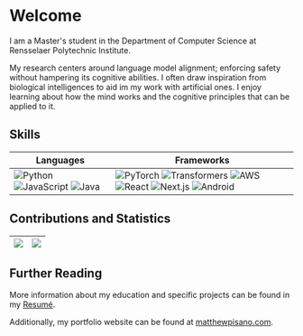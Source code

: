 # Welcome


I am a Master's student in the Department of Computer Science at Rensselaer Polytechnic Institute.

My research centers around language model alignment; enforcing safety without hampering its cognitive abilities.  I often draw inspiration from biological intelligences to aid im my work with artificial ones.  I enjoy learning about how the mind works and the cognitive principles that can be applied to it.


## Skills

<div align="center">

| Languages | Frameworks                                                                                                         
|---|--------------------------------------------------------------------------------------------------------------------|
| ![Python][python] ![JavaScript][javascript] ![Java][java] | ![PyTorch][pytorch] ![Transformers][transformers] ![AWS][aws] ![React][react] ![Next.js][next] ![Android][android] |

</div>

[python]: https://img.shields.io/badge/Python-3c4352?style=flat&logo=python
[javascript]: https://img.shields.io/badge/JavaScript-3c4352?logo=javascript
[java]: https://img.shields.io/badge/Java-3c4352?logo=coffeescript
[pytorch]: https://img.shields.io/badge/PyTorch-3c4352?logo=pytorch
[transformers]: https://img.shields.io/badge/🤗_Transformers-3c4352
[react]: https://img.shields.io/badge/React-3c4352?logo=react
[next]: https://img.shields.io/badge/Next.js-3c4352?logo=next.js
[aws]: https://img.shields.io/badge/AWS-3c4352?logo=amazonaws
[android]: https://img.shields.io/badge/Android-3c4352?logo=android


## Contributions and Statistics

<div align="center">

| ![][profile summary] | ![][language summary] |
|----------------------|-----------------------|

</div>

[profile summary]: https://awesome-github-stats.azurewebsites.net/user-stats/matthew-pisano?cardType=level-alternate&theme=nord
[language summary]: https://github-readme-stats.vercel.app/api/top-langs/?username=matthew-pisano&layout=compact&theme=nord

## Further Reading


More information about my education and specific projects can be found in my [Resumé](https://github.com/matthew-pisano/Resume/blob/master/resume.pdf).

Additionally, my portfolio website can be found at [matthewpisano.com](https://matthewpisano.com/).
